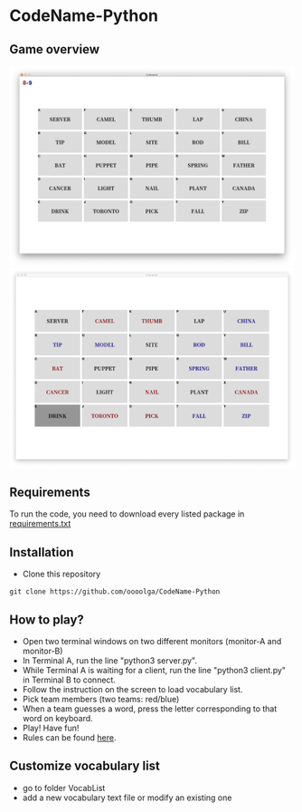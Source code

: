 # CodeName-Python

## Game overview
![demo-1](img/demo_screenA.png)
![demo-2](img/demo_screenB.png)

## Requirements

To run the code, you need to download every listed package in [requirements.txt](requirements.txt)

## Installation

- Clone this repository

```shell
git clone https://github.com/oooolga/CodeName-Python
```

## How to play?

- Open two terminal windows on two different monitors (monitor-A and monitor-B)
- In Terminal A, run the line "python3 server.py".
- While Terminal A is waiting for a client, run the line "python3 client.py" in Terminal B to connect.
- Follow the instruction on the screen to load vocabulary list.
- Pick team members (two teams: red/blue)
- When a team guesses a word, press the letter corresponding to that word on keyboard.
- Play! Have fun!
- Rules can be found [here](https://czechgames.com/files/rules/codenames-rules-en.pdf).

## Customize vocabulary list
- go to folder VocabList
- add a new vocabulary text file or modify an existing one